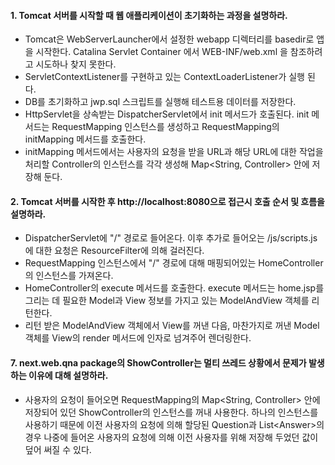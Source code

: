 #### 1. Tomcat 서버를 시작할 때 웹 애플리케이션이 초기화하는 과정을 설명하라.
* Tomcat은 WebServerLauncher에서 설정한 webapp 디렉터리를 basedir로 앱을 시작한다. Catalina Servlet Container 에서 WEB-INF/web.xml 을 참조하려고 시도하나 찾지 못한다.
* ServletContextListener를 구현하고 있는 ContextLoaderListener가 실행 된다.
* DB를 초기화하고 jwp.sql 스크립트를 실행해 테스트용 데이터를 저장한다.
* HttpServlet을 상속받는 DispatcherServlet에서 init 메서드가 호출된다. init 메서드는 RequestMapping 인스턴스를 생성하고 RequestMapping의 initMapping 메서드를 호출한다.
* initMapping 메서드에서는 사용자의 요청을 받을 URL과 해당 URL에 대한 작업을 처리할 Controller의 인스턴스를 각각 생성해 Map\<String, Controller\> 안에 저장해 둔다. 

#### 2. Tomcat 서버를 시작한 후 http://localhost:8080으로 접근시 호출 순서 및 흐름을 설명하라.
* DispatcherServlet에 "/" 경로로 들어온다. 이후 추가로 들어오는 /js/scripts.js 에 대한 요청은 ResourceFilter에 의해 걸러진다.
* RequestMapping 인스턴스에서 "/" 경로에 대해 매핑되어있는 HomeController의 인스턴스를 가져온다. 
* HomeController의 execute 메서드를 호출한다. execute 메서드는 home.jsp를 그리는 데 필요한 Model과 View 정보를 가지고 있는 ModelAndView 객체를 리턴한다.
* 리턴 받은 ModelAndView 객체에서 View를 꺼낸 다음, 마찬가지로 꺼낸 Model 객체를 View의 render 메서드에 인자로 넘겨주어 렌더링한다.

#### 7. next.web.qna package의 ShowController는 멀티 쓰레드 상황에서 문제가 발생하는 이유에 대해 설명하라.
* 사용자의 요청이 들어오면 RequestMapping의 Map\<String, Controller\> 안에 저장되어 있던 ShowController의 인스턴스를 꺼내 사용한다. 하나의 인스턴스를 사용하기 때문에 
이전 사용자의 요청에 의해 할당된 Question과 List\<Answer\>의 경우 나중에 들어온 사용자의 요청에 의해 이전 사용자를 위해 저장해 두었던 값이 덮어 써질 수 있다. 
